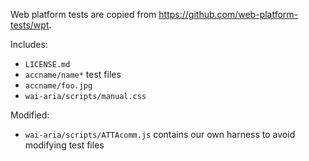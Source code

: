 Web platform tests are copied from https://github.com/web-platform-tests/wpt.

Includes:
- `LICENSE.md`
- `accname/name*` test files
- `accname/foo.jpg`
- `wai-aria/scripts/manual.css`

Modified:
- `wai-aria/scripts/ATTAcomm.js` contains our own harness to avoid modifying test files
